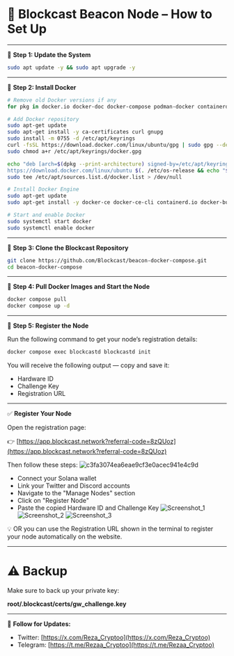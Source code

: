 

# 🚀 Blockcast Beacon Node – How to Set Up



---


🔹 **Step 1: Update the System**

```bash
sudo apt update -y && sudo apt upgrade -y
````

---

🔹 **Step 2: Install Docker**

```bash
# Remove old Docker versions if any
for pkg in docker.io docker-doc docker-compose podman-docker containerd runc; do sudo apt-get remove $pkg; done

# Add Docker repository
sudo apt-get update
sudo apt-get install -y ca-certificates curl gnupg
sudo install -m 0755 -d /etc/apt/keyrings
curl -fsSL https://download.docker.com/linux/ubuntu/gpg | sudo gpg --dearmor -o /etc/apt/keyrings/docker.gpg
sudo chmod a+r /etc/apt/keyrings/docker.gpg

echo "deb [arch=$(dpkg --print-architecture) signed-by=/etc/apt/keyrings/docker.gpg] \
https://download.docker.com/linux/ubuntu $(. /etc/os-release && echo "$VERSION_CODENAME") stable" | \
sudo tee /etc/apt/sources.list.d/docker.list > /dev/null

# Install Docker Engine
sudo apt-get update
sudo apt-get install -y docker-ce docker-ce-cli containerd.io docker-buildx-plugin docker-compose-plugin

# Start and enable Docker
sudo systemctl start docker
sudo systemctl enable docker
```

---

🔹 **Step 3: Clone the Blockcast Repository**

```bash
git clone https://github.com/Blockcast/beacon-docker-compose.git
cd beacon-docker-compose
```

---

🔹 **Step 4: Pull Docker Images and Start the Node**

```bash
docker compose pull
docker compose up -d
```

---

🔹 **Step 5: Register the Node**

Run the following command to get your node’s registration details:

```bash
docker compose exec blockcastd blockcastd init
```

You will receive the following output — copy and save it:

* Hardware ID
* Challenge Key
* Registration URL

---

✅ **Register Your Node**

Open the registration page:

👉 [https://app.blockcast.network?referral-code=8zQUoz](https://app.blockcast.network?referral-code=8zQUoz)

Then follow these steps:
![c3fa3074ea6eae9cf3e0acec941e4c9d](https://github.com/user-attachments/assets/be2b85ff-63b8-44fc-82ae-3fb04dd59a53)

* Connect your Solana wallet
* Link your Twitter and Discord accounts
* Navigate to the "Manage Nodes" section
* Click on "Register Node"
* Paste the copied Hardware ID and Challenge Key
![Screenshot_1](https://github.com/user-attachments/assets/dc3c71da-c70e-429c-b0e1-03418867b6b2)
![Screenshot_2](https://github.com/user-attachments/assets/b2c8b358-e7a6-463d-aaad-e1bf572c9324)
![Screenshot_3](https://github.com/user-attachments/assets/5e7470a8-8261-411b-b7a2-03e34572c6fe)

💡 OR you can use the Registration URL shown in the terminal to register your node automatically on the website.

---



# ⚠️  **Backup**

Make sure to back up your private key:



**root/.blockcast/certs/gw\_challenge.key**


---

📢 **Follow for Updates:**
- Twitter: [https://x.com/Reza_Cryptoo](https://x.com/Reza_Cryptoo)
- Telegram: [https://t.me/Rezaa_Cryptoo](https://t.me/Rezaa_Cryptoo)






